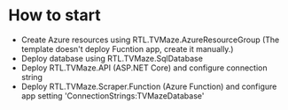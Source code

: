 # How to start

* Create Azure resources using RTL.TVMaze.AzureResourceGroup (The template doesn't deploy Fucntion app, create it manually.)
* Deploy database using RTL.TVMaze.SqlDatabase
* Deploy RTL.TVMaze.API (ASP.NET Core) and configure connection string
* Deploy RTL.TVMaze.Scraper.Function (Azure Function) and configure app setting 'ConnectionStrings:TVMazeDatabase'

